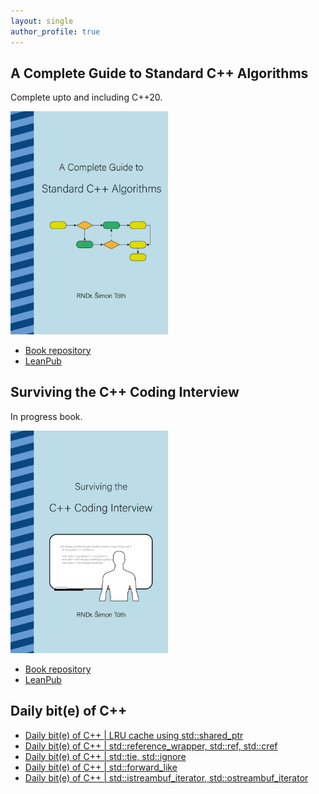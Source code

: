 ```yaml
---
layout: single
author_profile: true
---
```


## A Complete Guide to Standard C++ Algorithms

Complete upto and including C++20.

[<img src="assets/images/book_algorithms_cover.png" width="50%">](https://leanpub.com/cpp-algorithms-guide)

- [Book repository](https://github.com/HappyCerberus/book-cpp-algorithms)
- [LeanPub](https://leanpub.com/cpp-algorithms-guide)

## Surviving the C++ Coding Interview

In progress book.

[<img src="assets/images/book_coding_interview_cover.png" width="50%">](https://leanpub.com/cpp-coding-interview)

- [Book repository](https://leanpub.com/cpp-coding-interview)
- [LeanPub](https://leanpub.com/cpp-coding-interview)

## Daily bit(e) of C++

<ul>
<!-- SUBSTACK:START --><li><a href="https://medium.com/@simontoth/daily-bit-e-of-c-lru-cache-using-std-shared-ptr-0ee274434150?source=rss-1e1de1006a93------2">Daily bit&lpar;e&rpar; of C++ | LRU cache using std::shared_ptr</a></li><li><a href="https://medium.com/@simontoth/daily-bit-e-of-c-std-reference-wrapper-std-ref-std-cref-46ebd7aa2009?source=rss-1e1de1006a93------2">Daily bit&lpar;e&rpar; of C++ | std::reference_wrapper, std::ref, std::cref</a></li><li><a href="https://medium.com/@simontoth/daily-bit-e-of-c-std-tie-std-ignore-5886edfc39c8?source=rss-1e1de1006a93------2">Daily bit&lpar;e&rpar; of C++ | std::tie, std::ignore</a></li><li><a href="https://medium.com/@simontoth/daily-bit-e-of-c-std-forward-like-d924ef2c4099?source=rss-1e1de1006a93------2">Daily bit&lpar;e&rpar; of C++ | std::forward_like</a></li><li><a href="https://medium.com/@simontoth/daily-bit-e-of-c-std-istreambuf-iterator-std-ostreambuf-iterator-7ea14c1ea94a?source=rss-1e1de1006a93------2">Daily bit&lpar;e&rpar; of C++ | std::istreambuf_iterator, std::ostreambuf_iterator</a></li><!-- SUBSTACK:END -->
</ul>